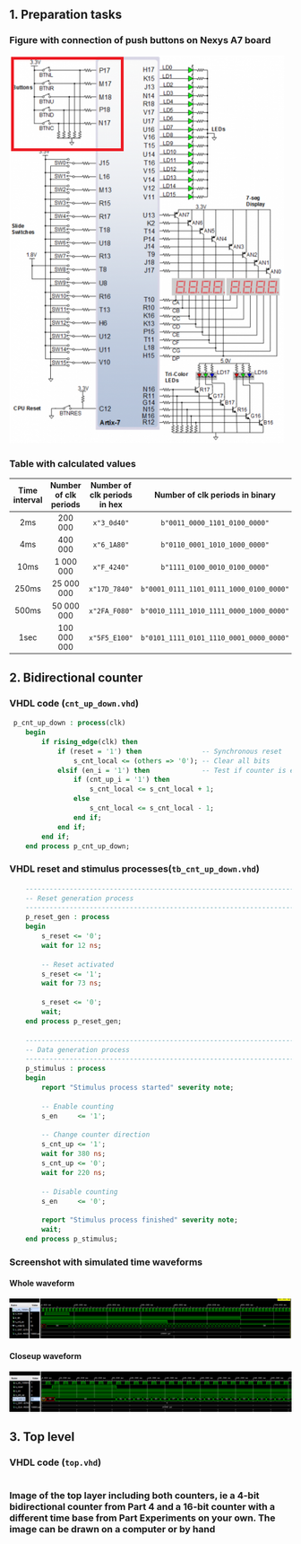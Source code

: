 ## 1. Preparation tasks
### Figure with connection of push buttons on Nexys A7 board
![push buttons](Images/figure.png)
### Table with calculated values
| **Time interval** | **Number of clk periods** | **Number of clk periods in hex** | **Number of clk periods in binary** |
| :-: | :-: | :-: | :-: |
| 2ms | 200 000 | `x"3_0d40"` | `b"0011_0000_1101_0100_0000"` |
| 4ms | 400 000 | `x"6_1A80"` | `b"0110_0001_1010_1000_0000"` |
| 10ms | 1 000 000 | `x"F_4240"` | `b"1111_0100_0010_0100_0000"` |
| 250ms | 25 000 000 | `x"17D_7840"` | `b"0001_0111_1101_0111_1000_0100_0000"` |
| 500ms | 50 000 000 | `x"2FA_F080"` | `b"0010_1111_1010_1111_0000_1000_0000"` |
| 1sec | 100 000 000 | `x"5F5_E100"` | `b"0101_1111_0101_1110_0001_0000_0000"` |

## 2. Bidirectional counter
### VHDL code (`cnt_up_down.vhd`)
```vhdl
 p_cnt_up_down : process(clk)
    begin
        if rising_edge(clk) then         
            if (reset = '1') then               -- Synchronous reset
                s_cnt_local <= (others => '0'); -- Clear all bits 
            elsif (en_i = '1') then             -- Test if counter is enabled
                if (cnt_up_i = '1') then         
                    s_cnt_local <= s_cnt_local + 1;
                else
                    s_cnt_local <= s_cnt_local - 1;
                end if; 
            end if;
        end if;
    end process p_cnt_up_down;
```
### VHDL reset and stimulus processes(`tb_cnt_up_down.vhd`)
```vhdl
    --------------------------------------------------------------------
    -- Reset generation process
    --------------------------------------------------------------------
    p_reset_gen : process
    begin
        s_reset <= '0';
        wait for 12 ns;
        
        -- Reset activated
        s_reset <= '1';
        wait for 73 ns;

        s_reset <= '0';
        wait;
    end process p_reset_gen;

    --------------------------------------------------------------------
    -- Data generation process
    --------------------------------------------------------------------
    p_stimulus : process
    begin
        report "Stimulus process started" severity note;

        -- Enable counting
        s_en     <= '1';
        
        -- Change counter direction
        s_cnt_up <= '1';
        wait for 380 ns;
        s_cnt_up <= '0';
        wait for 220 ns;

        -- Disable counting
        s_en     <= '0';

        report "Stimulus process finished" severity note;
        wait;
    end process p_stimulus;
```
### Screenshot with simulated time waveforms
#### Whole waveform
![whole](Images/whole.png)
#### Closeup waveform
![closeup](Images/closeup.png)

## 3. Top level
### VHDL code (`top.vhd`)
```vhdl
```
### Image of the top layer including both counters, ie a 4-bit bidirectional counter from Part 4 and a 16-bit counter with a different time base from Part Experiments on your own. The image can be drawn on a computer or by hand
